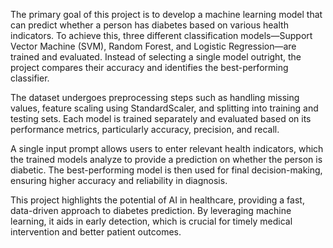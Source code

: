 The primary goal of this project is to develop a machine learning model that can predict whether a person has diabetes based on various health indicators. To achieve this, three different classification models—Support Vector Machine (SVM), Random Forest, and Logistic Regression—are trained and evaluated. Instead of selecting a single model outright, the project compares their accuracy and identifies the best-performing classifier.

The dataset undergoes preprocessing steps such as handling missing values, feature scaling using StandardScaler, and splitting into training and testing sets. Each model is trained separately and evaluated based on its performance metrics, particularly accuracy, precision, and recall.

A single input prompt allows users to enter relevant health indicators, which the trained models analyze to provide a prediction on whether the person is diabetic. The best-performing model is then used for final decision-making, ensuring higher accuracy and reliability in diagnosis.

This project highlights the potential of AI in healthcare, providing a fast, data-driven approach to diabetes prediction. By leveraging machine learning, it aids in early detection, which is crucial for timely medical intervention and better patient outcomes.
